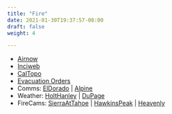 ```yaml
---
title: "Fire"
date: 2021-01-30T19:37:57-08:00
draft: false
weight: 4

---
```


- <a target="_blank" href="https://fire.airnow.gov/?lat=38.85&lng=-120.02&zoom=10">Airnow</a>
- <a target="_blank" href="https://inciweb.nwcg.gov">Inciweb</a>
- <a target="_blank" href="https://caltopo.com/map.html#ll=38.81403,-120.01808&z=11&b=oo&a=modis_g">CalTopo</a>
- <a target="_blank" href="https://eldoradocounty.maps.arcgis.com/apps/webappviewer/index.html?id=c995bf3816964e948d7d831d3ba938ff">Evacuation Orders</a>
- Comms: 
 <a target="_blank" href="https://m.broadcastify.com/listen/ctid/191">ElDorado</a> | 
 <a target="_blank" href="https://m.broadcastify.com/listen/ctid/184">Alpine</a> 
- Weather: 
 <a target="_blank" href="https://www.youtube.com/channel/UCGjtp7iaeVmoVx-K7EGiYKA">HoltHanley</a> | 
 <a target="_blank" href="https://weather.cod.edu/satrad/?parms=subregional-SanFran-natcolorfire-200-0-100-2&checked=map&colorbar=undefined">DuPage</a>
- FireCams: 
 <a target="_blank" href="http://www.alertwildfire.org/tahoe/index.html?camera=Axis-Sierra&v=fd40734">SierraAtTahoe</a> | 
 <a target="_blank" href="http://www.alertwildfire.org/tahoe/index.html?camera=Axis-HawkinsPeak&v=fd40734">HawkinsPeak</a> | 
 <a target="_blank" href="http://www.alertwildfire.org/tahoe/index.html?camera=Axis-Heavenly2&v=fd40734">Heavenly</a>

